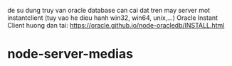 de su dung truy van oracle database
can cai dat tren may server mot instantclient (tuy vao he dieu hanh win32, win64, unix,...)
 Oracle Instant Client
huong dan tai:
https://oracle.github.io/node-oracledb/INSTALL.html

# node-server-medias
